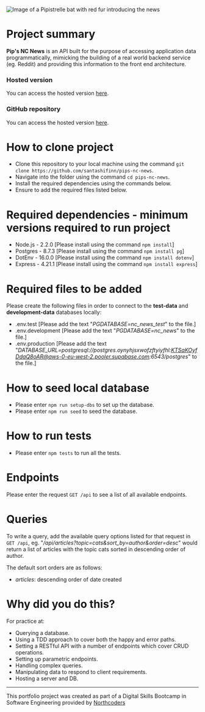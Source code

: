 ![Image of a Pipistrelle bat with red fur introducing the news](http://pipmurphy.com/nc-news-header.png)

# Project summary

**Pip's NC News** is an API built for the purpose of accessing application data programmatically, mimicking the building of a real world backend service (eg. Reddit) and providing this information to the front end architecture.

### Hosted version

You can access the hosted version [here](https://pips-nc-news.onrender.com).

### GitHub repository

You can access the hosted version [here](https://github.com/santashifinn/pips-nc-news).

# How to clone project

- Clone this repository to your local machine using the command `git clone https://github.com/santashifinn/pips-nc-news`.
- Navigate into the folder using the command `cd pips-nc-news`.
- Install the required dependencies using the commands below.
- Ensure to add the required files listed below.

# Required dependencies - minimum versions required to run project

- Node.js - 2.2.0 [Please install using the command `npm install`]
- Postgres - 8.7.3 [Please install using the command `npm install pg`]
- DotEnv - 16.0.0 [Please install using the command `npm install dotenv`]
- Express - 4.21.1 [Please install using the command `npm install express`]

# Required files to be added

Please create the following files in order to connect to the **test-data** and **development-data** databases locally:

- .env.test [Please add the text "*PGDATABASE=nc_news_test*" to the file.]
- .env.development [Please add the text "*PGDATABASE=nc_news*" to the file.]
- .env.production [Please add the text "*DATABASE_URL=postgresql://postgres.oynyhjsxwofzftyiyfhl:KTSaKOyfDdaQ8oAR@aws-0-eu-west-2.pooler.supabase.com:6543/postgres*" to the file.]

# How to seed local database

- Please enter `npm run setup-dbs` to set up the database.
- Please enter `npm run seed` to seed the database.

# How to run tests

- Please enter `npm tests` to run all the tests.

# Endpoints

Please enter the request `GET /api` to see a list of all available endpoints.

# Queries

To write a query, add the available query options listed for that request in `GET /api`,
eg. "_/api/articles?topic=cats&sort_by=author&order=desc_" would return a list of articles with the topic cats sorted in descending order of author.

The default sort orders are as follows:

- _articles_: descending order of date created

# Why did you do this?

For practice at:

- Querying a database.
- Using a TDD approach to cover both the happy and error paths.
- Setting a RESTful API with a number of endpoints which cover CRUD operations.
- Setting up parametric endpoints.
- Handling complex queries.
- Manipulating data to respond to client requirements.
- Hosting a server and DB.

---

This portfolio project was created as part of a Digital Skills Bootcamp in Software Engineering provided by [Northcoders](https://northcoders.com/)

